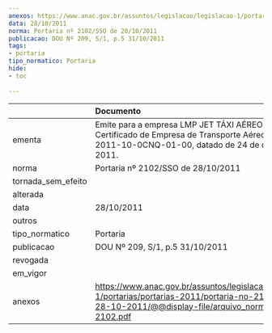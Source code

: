 ```yaml
---
anexos: https://www.anac.gov.br/assuntos/legislacao/legislacao-1/portarias/portarias-2011/portaria-no-2102-sso-de-28-10-2011/@@display-file/arquivo_norma/PA2011-2102.pdf
data: 28/10/2011
norma: Portaria nº 2102/SSO de 28/10/2011
publicacao: DOU Nº 209, S/1, p.5 31/10/2011
tags:
- portaria
tipo_normatico: Portaria
hide: 
- toc 
 
---
```


|                    | Documento                                                                                                                                                         |
|:-------------------|:------------------------------------------------------------------------------------------------------------------------------------------------------------------|
| ementa             | Emite para a empresa LMP JET TÁXI AÉREO LTDA., o Certificado de Empresa de Transporte Aéreo de n.º 2011-10-0CNQ-01-00, datado de 24 de outubro de 2011.           |
| norma              | Portaria nº 2102/SSO de 28/10/2011                                                                                                                                |
| tornada_sem_efeito |                                                                                                                                                                   |
| alterada           |                                                                                                                                                                   |
| data               | 28/10/2011                                                                                                                                                        |
| outros             |                                                                                                                                                                   |
| tipo_normatico     | Portaria                                                                                                                                                          |
| publicacao         | DOU Nº 209, S/1, p.5 31/10/2011                                                                                                                                   |
| revogada           |                                                                                                                                                                   |
| em_vigor           |                                                                                                                                                                   |
| anexos             | https://www.anac.gov.br/assuntos/legislacao/legislacao-1/portarias/portarias-2011/portaria-no-2102-sso-de-28-10-2011/@@display-file/arquivo_norma/PA2011-2102.pdf |